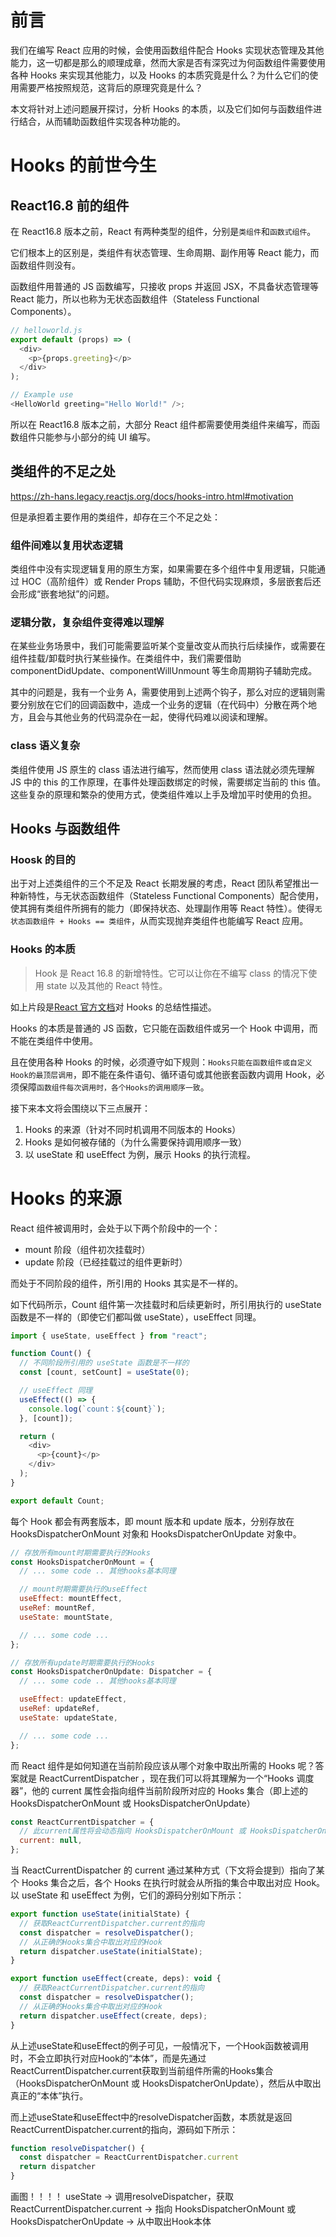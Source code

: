 # 前言

我们在编写 React 应用的时候，会使用函数组件配合 Hooks 实现状态管理及其他能力，这一切都是那么的顺理成章，然而大家是否有深究过为何函数组件需要使用各种 Hooks 来实现其他能力，以及 Hooks 的本质究竟是什么？为什么它们的使用需要严格按照规范，这背后的原理究竟是什么？

本文将针对上述问题展开探讨，分析 Hooks 的本质，以及它们如何与函数组件进行结合，从而辅助函数组件实现各种功能的。

# Hooks 的前世今生

## React16.8 前的组件

在 React16.8 版本之前，React 有两种类型的组件，分别是`类组件`和`函数式组件`。

它们根本上的区别是，类组件有状态管理、生命周期、副作用等 React 能力，而函数组件则没有。

函数组件用普通的 JS 函数编写，只接收 props 并返回 JSX，不具备状态管理等 React 能力，所以也称为无状态函数组件（Stateless Functional Components）。

```javascript
// helloworld.js
export default (props) => (
  <div>
    <p>{props.greeting}</p>
  </div>
);

// Example use
<HelloWorld greeting="Hello World!" />;
```

所以在 React16.8 版本之前，大部分 React 组件都需要使用类组件来编写，而函数组件只能参与小部分的纯 UI 编写。

## 类组件的不足之处

https://zh-hans.legacy.reactjs.org/docs/hooks-intro.html#motivation

但是承担着主要作用的类组件，却存在三个不足之处：

### 组件间难以复用状态逻辑

类组件中没有实现逻辑复用的原生方案，如果需要在多个组件中复用逻辑，只能通过 HOC（高阶组件）或 Render Props 辅助，不但代码实现麻烦，多层嵌套后还会形成“嵌套地狱”的问题。

### 逻辑分散，复杂组件变得难以理解

在某些业务场景中，我们可能需要监听某个变量改变从而执行后续操作，或需要在组件挂载/卸载时执行某些操作。在类组件中，我们需要借助 componentDidUpdate、componentWillUnmount 等生命周期钩子辅助完成。

其中的问题是，我有一个业务 A，需要使用到上述两个钩子，那么对应的逻辑则需要分别放在它们的回调函数中，造成一个业务的逻辑（在代码中）分散在两个地方，且会与其他业务的代码混杂在一起，使得代码难以阅读和理解。

### class 语义复杂

类组件使用 JS 原生的 class 语法进行编写，然而使用 class 语法就必须先理解 JS 中的 this 的工作原理，在事件处理函数绑定的时候，需要绑定当前的 this 值。这些复杂的原理和繁杂的使用方式，使类组件难以上手及增加平时使用的负担。

## Hooks 与函数组件

### Hoosk 的目的

出于对上述类组件的三个不足及 React 长期发展的考虑，React 团队希望推出一种新特性，与无状态函数组件（Stateless Functional Components）配合使用，使其拥有类组件所拥有的能力（即保持状态、处理副作用等 React 特性）。使得`无状态函数组件 + Hooks == 类组件`，从而实现抛弃类组件也能编写 React 应用。

### Hooks 的本质

> Hook 是 React 16.8 的新增特性。它可以让你在不编写 class 的情况下使用 state 以及其他的 React 特性。

如上片段是[React 官方文档](https://zh-hans.legacy.reactjs.org/docs/hooks-intro.html)对 Hooks 的总结性描述。

Hooks 的本质是普通的 JS 函数，它只能在函数组件或另一个 Hook 中调用，而不能在类组件中使用。

且在使用各种 Hooks 的时候，必须遵守如下规则：`Hooks只能在函数组件或自定义Hook的最顶层调用`，即不能在条件语句、循环语句或其他嵌套函数内调用 Hook，必须保障`函数组件每次调用时，各个Hooks的调用顺序一致`。

接下来本文将会围绕以下三点展开：

1. Hooks 的来源（针对不同时机调用不同版本的 Hooks）
2. Hooks 是如何被存储的（为什么需要保持调用顺序一致）
3. 以 useState 和 useEffect 为例，展示 Hooks 的执行流程。

# Hooks 的来源

React 组件被调用时，会处于以下两个阶段中的一个：

- mount 阶段（组件初次挂载时）
- update 阶段（已经挂载过的组件更新时）

而处于不同阶段的组件，所引用的 Hooks 其实是不一样的。

如下代码所示，Count 组件第一次挂载时和后续更新时，所引用执行的 useState 函数是不一样的（即使它们都叫做 useState），useEffect 同理。

```javascript
import { useState, useEffect } from "react";

function Count() {
  // 不同阶段所引用的 useState 函数是不一样的
  const [count, setCount] = useState(0);

  // useEffect 同理
  useEffect(() => {
    console.log(`count：${count}`);
  }, [count]);

  return (
    <div>
      <p>{count}</p>
    </div>
  );
}

export default Count;
```

每个 Hook 都会有两套版本，即 mount 版本和 update 版本，分别存放在 HooksDispatcherOnMount 对象和 HooksDispatcherOnUpdate 对象中。

```javascript
// 存放所有mount时期需要执行的Hooks
const HooksDispatcherOnMount = {
  // ... some code .. 其他hooks基本同理

  // mount时期需要执行的useEffect
  useEffect: mountEffect,
  useRef: mountRef,
  useState: mountState,

  // ... some code ...
};

// 存放所有update时期需要执行的Hooks
const HooksDispatcherOnUpdate: Dispatcher = {
  // ... some code .. 其他hooks基本同理

  useEffect: updateEffect,
  useRef: updateRef,
  useState: updateState,

  // ... some code ...
};
```

而 React 组件是如何知道在当前阶段应该从哪个对象中取出所需的 Hooks 呢？答案就是 ReactCurrentDispatcher ，现在我们可以将其理解为一个“Hooks 调度器”，他的 current 属性会指向组件当前阶段所对应的 Hooks 集合（即上述的 HooksDispatcherOnMount 或 HooksDispatcherOnUpdate）

```javascript
const ReactCurrentDispatcher = {
  // 此current属性将会动态指向 HooksDispatcherOnMount 或 HooksDispatcherOnUpdate
  current: null,
};
```

当 ReactCurrentDispatcher 的 current 通过某种方式（下文将会提到）指向了某个 Hooks 集合之后，各个 Hooks 在执行时就会从所指的集合中取出对应 Hook。以 useState 和 useEffect 为例，它们的源码分别如下所示：

```javascript
export function useState(initialState) {
  // 获取ReactCurrentDispatcher.current的指向
  const dispatcher = resolveDispatcher();
  // 从正确的Hooks集合中取出对应的Hook
  return dispatcher.useState(initialState);
}

export function useEffect(create, deps): void {
  // 获取ReactCurrentDispatcher.current的指向
  const dispatcher = resolveDispatcher();
  // 从正确的Hooks集合中取出对应的Hook
  return dispatcher.useEffect(create, deps);
}
```

从上述useState和useEffect的例子可见，一般情况下，一个Hook函数被调用时，不会立即执行对应Hook的“本体”，而是先通过ReactCurrentDispatcher.current获取到当前组件所需的Hooks集合（HooksDispatcherOnMount 或 HooksDispatcherOnUpdate），然后从中取出真正的“本体”执行。

而上述useState和useEffect中的resolveDispatcher函数，本质就是返回ReactCurrentDispatcher.current的指向，源码如下所示：
```javascript
function resolveDispatcher() {
  const dispatcher = ReactCurrentDispatcher.current
  return dispatcher
}
```

画图！！！！
useState -> 调用resolveDispatcher，获取ReactCurrentDispatcher.current -> 指向 HooksDispatcherOnMount 或 HooksDispatcherOnUpdate -> 从中取出Hook本体

